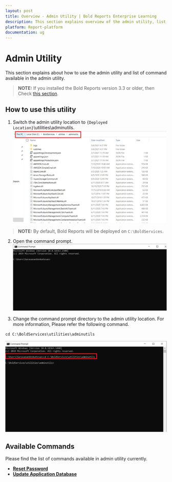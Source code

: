 ```yaml
---
layout: post
title: Overview - Admin Utility | Bold Reports Enterprise Learning
description: This section explains overview of the admin utility, list of available commands, and how to use those commands in the admin utility. 
platform: Report-platform
documentation: ug
---
```


# Admin Utility

This section explains about how to use the admin utility and list of command available in the admin utility.

 >**NOTE:** If you installed the Bold Reports version 3.3 or older, then Check [this section](./../admin-utility/v2.4-or-older/).

## How to use this utility

1. Switch the admin utility location to `{Deployed Location}`\utilities\adminutils. 
![folder](/static/assets/on-premise/images/tenant-management/admin-utility/folderpath.png)  
> **NOTE:** By default, Bold Reports will be deployed on `C:\BoldServices`.

2. Open the command prompt.  
![cmd-window](/static/assets/on-premise/images/tenant-management/admin-utility/cmdpmpt.png) 

3. Change the command prompt directory to the admin utility location. For more information, Please refer the following command.
~~~
cd C:\BoldServices\utilities\adminutils
~~~  
![utils-cmd](/static/assets/on-premise/images/tenant-management/admin-utility/utilscmd-1.png)

## Available Commands

Please find the list of commands available in admin utility currently.  
* [**Reset Password**](./../admin-utility/reset-password/)
* [**Update Application Database**](./../admin-utility/reset-application-database/)
